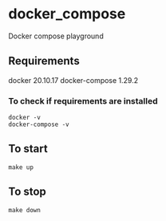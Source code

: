 # docker_compose
Docker compose playground

## Requirements
docker 20.10.17
docker-compose 1.29.2

### To check if requirements are installed
```
docker -v
docker-compose -v
```

## To start
```
make up
```

## To stop
```
make down
```